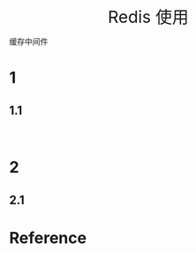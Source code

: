 <p align="center">
   <a style="font-size:30px;"> Redis 使用 </a>

</p>

缓存中间件


# 1 
## 1.1 

<br>

# 2 
## 2.1 


# Reference